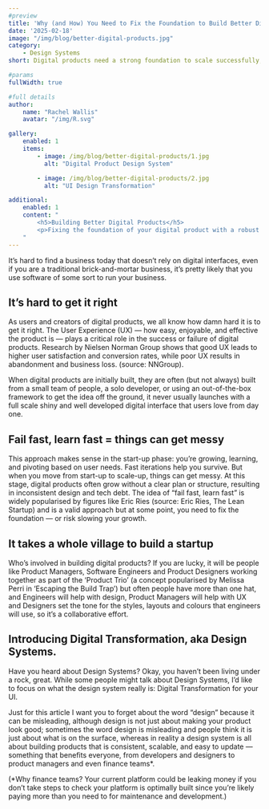 ```yaml
---
#preview
title: 'Why (and How) You Need to Fix the Foundation to Build Better Digital Products'
date: '2025-02-18'
image: "/img/blog/better-digital-products.jpg"
category:
    - Design Systems
short: Digital products need a strong foundation to scale successfully, and design systems provide that essential structure.

#params
fullWidth: true

#full details
author:
    name: "Rachel Wallis"
    avatar: "/img/R.svg"

gallery:
    enabled: 1
    items:
        - image: /img/blog/better-digital-products/1.jpg
          alt: "Digital Product Design System"

        - image: /img/blog/better-digital-products/2.jpg
          alt: "UI Design Transformation"

additional:
    enabled: 1
    content: "
        <h5>Building Better Digital Products</h5>
        <p>Fixing the foundation of your digital product with a robust design system ensures scalability, consistency, and efficiency across teams.</p>
    "
---
```


It’s hard to find a business today that doesn’t rely on digital interfaces, even if you are a traditional brick-and-mortar business, it’s pretty likely that you use software of some sort to run your business.

## It’s hard to get it right
As users and creators of digital products, we all know how damn hard it is to get it right. The User Experience (UX) — how easy, enjoyable, and effective the product is — plays a critical role in the success or failure of digital products. Research by Nielsen Norman Group shows that good UX leads to higher user satisfaction and conversion rates, while poor UX results in abandonment and business loss. (source: NNGroup).

When digital products are initially built, they are often (but not always) built from a small team of people, a solo developer, or using an out-of-the-box framework to get the idea off the ground, it never usually launches with a full scale shiny and well developed digital interface that users love from day one.

## Fail fast, learn fast = things can get messy
This approach makes sense in the start-up phase: you’re growing, learning, and pivoting based on user needs. Fast iterations help you survive. But when you move from start-up to scale-up, things can get messy. At this stage, digital products often grow without a clear plan or structure, resulting in inconsistent design and tech debt. The idea of “fail fast, learn fast” is widely popularised by figures like Eric Ries (source: Eric Ries, The Lean Startup) and is a valid approach but at some point, you need to fix the foundation — or risk slowing your growth.

## It takes a whole village to build a startup
Who’s involved in building digital products? If you are lucky, it will be people like Product Managers, Software Engineers and Product Designers working together as part of the ‘Product Trio’ (a concept popularised by Melissa Perri in ‘Escaping the Build Trap’) but often people have more than one hat, and Engineers will help with design, Product Managers will help with UX and Designers set the tone for the styles, layouts and colours that engineers will use, so it’s a collaborative effort.

## Introducing Digital Transformation, aka Design Systems.
Have you heard about Design Systems? Okay, you haven’t been living under a rock, great. While some people might talk about Design Systems, I’d like to focus on what the design system really is: Digital Transformation for your UI.

Just for this article I want you to forget about the word “design” because it can be misleading, although design is not just about making your product look good; sometimes the word design is misleading and people think it is just about what is on the surface, whereas in reality a design system is all about building products that is consistent, scalable, and easy to update — something that benefits everyone, from developers and designers to product managers and even finance teams*.

(*Why finance teams? Your current platform could be leaking money if you don’t take steps to check your platform is optimally built since you’re likely paying more than you need to for maintenance and development.)

